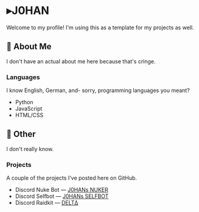 # ▸J0HAN
Welcome to my profile! I'm using this as a template for my projects as well.
## 📖 About Me
I don't have an actual about me here because that's cringe.
### Languages
I know English, German, and- sorry, programming languages you meant?
* Python
* JavaScript
* HTML/CSS
## 📁 Other
I don't really know.
### Projects
A couple of the projects I've posted here on GitHub.
- Discord Nuke Bot — [J0HANs NUKER](<https://github.com/true-j0han/JOHANs-NUKER>)
- Discord Selfbot — [J0HANs SELFBOT](<>)
- Discord Raidkit — [DELTΔ](<>) <br/>
